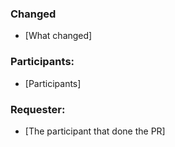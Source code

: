 ### Changed
 - [What changed]

### Participants:
 - [Participants]

### Requester:
 - [The participant that done the PR]
